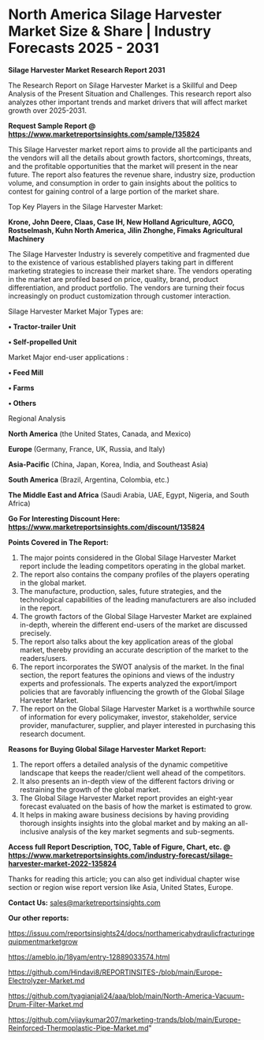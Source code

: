  # North America Silage Harvester Market Size & Share | Industry Forecasts 2025 - 2031

<strong>Silage Harvester Market Research Report 2031</strong>

The Research Report on Silage Harvester Market is a Skillful and Deep Analysis of the Present Situation and Challenges. This research report also analyzes other important trends and market drivers that will affect market growth over 2025-2031.

<strong>Request Sample Report @ <a href=https://www.marketreportsinsights.com/sample/135824>https://www.marketreportsinsights.com/sample/135824</a></strong>

This Silage Harvester market report aims to provide all the participants and the vendors will all the details about growth factors, shortcomings, threats, and the profitable opportunities that the market will present in the near future. The report also features the revenue share, industry size, production volume, and consumption in order to gain insights about the politics to contest for gaining control of a large portion of the market share.

Top Key Players in the Silage Harvester Market:

<strong>Krone, John Deere, Claas, Case IH, New Holland Agriculture, AGCO, Rostselmash, Kuhn North America, Jilin Zhonghe, Fimaks Agricultural Machinery</strong>

The Silage Harvester Industry is severely competitive and fragmented due to the existence of various established players taking part in different marketing strategies to increase their market share. The vendors operating in the market are profiled based on price, quality, brand, product differentiation, and product portfolio. The vendors are turning their focus increasingly on product customization through customer interaction.

Silage Harvester Market Major Types are:

<strong>• Tractor-trailer Unit

• Self-propelled Unit</strong>

Market Major end-user applications :

<strong>• Feed Mill

• Farms

• Others</strong>

Regional Analysis

</u><strong><b>North America</b></strong> (the United States, Canada, and Mexico)

<strong><b>Europe </b></strong>(Germany, France, UK, Russia, and Italy)

<strong><b>Asia-Pacific</b></strong> (China, Japan, Korea, India, and Southeast Asia)

<strong><b>South America</b></strong> (Brazil, Argentina, Colombia, etc.)

<strong><b>The Middle East and Africa</b></strong> (Saudi Arabia, UAE, Egypt, Nigeria, and South Africa)

<strong>Go For Interesting Discount Here: <a href=https://www.marketreportsinsights.com/discount/135824>https://www.marketreportsinsights.com/discount/135824</a></strong>

<strong>Points Covered in The Report:</strong>
<ol>
  <li>The major points considered in the Global Silage Harvester Market report include the leading competitors operating in the global market.</li>
  <li>The report also contains the company profiles of the players operating in the global market.</li>
  <li>The manufacture, production, sales, future strategies, and the technological capabilities of the leading manufacturers are also included in the report.</li>
  <li>The growth factors of the Global Silage Harvester Market are explained in-depth, wherein the different end-users of the market are discussed precisely.</li>
  <li>The report also talks about the key application areas of the global market, thereby providing an accurate description of the market to the readers/users.</li>
  <li>The report incorporates the SWOT analysis of the market. In the final section, the report features the opinions and views of the industry experts and professionals. The experts analyzed the export/import policies that are favorably influencing the growth of the Global Silage Harvester Market.</li>
  <li>The report on the Global Silage Harvester Market is a worthwhile source of information for every policymaker, investor, stakeholder, service provider, manufacturer, supplier, and player interested in purchasing this research document.</li>
</ol>
<strong>Reasons for Buying Global Silage Harvester Market Report:</strong>

<ol>
  <li>The report offers a detailed analysis of the dynamic competitive landscape that keeps the reader/client well ahead of the competitors.</li>
  <li>It also presents an in-depth view of the different factors driving or restraining the growth of the global market.</li>
  <li>The Global Silage Harvester Market report provides an eight-year forecast evaluated on the basis of how the market is estimated to grow.</li>
  <li>It helps in making aware business decisions by having providing thorough insights insights into the global market and by making an all-inclusive analysis of the key market segments and sub-segments.</li>
</ol>
<strong>Access full Report Description, TOC, Table of Figure, Chart, etc. @ <a href=https://www.marketreportsinsights.com/industry-forecast/silage-harvester-market-2022-135824>https://www.marketreportsinsights.com/industry-forecast/silage-harvester-market-2022-135824</a></strong>


Thanks for reading this article; you can also get individual chapter wise section or region wise report version like Asia, United States, Europe.

<strong>Contact Us:</strong>
sales@marketreportsinsights.com

<strong>Our other reports:</strong>

<a href=https://issuu.com/reportsinsights24/docs/northamericahydraulicfracturingequipmentmarketgrow>https://issuu.com/reportsinsights24/docs/northamericahydraulicfracturingequipmentmarketgrow</a>

<a href=https://ameblo.jp/18yam/entry-12889033574.html>https://ameblo.jp/18yam/entry-12889033574.html</a>

<a href=https://github.com/Hindavi8/REPORTINSITES-/blob/main/Europe-Electrolyzer-Market.md>https://github.com/Hindavi8/REPORTINSITES-/blob/main/Europe-Electrolyzer-Market.md</a>

<a href=https://github.com/tyagianjali24/aaa/blob/main/North-America-Vacuum-Drum-Filter-Market.md>https://github.com/tyagianjali24/aaa/blob/main/North-America-Vacuum-Drum-Filter-Market.md</a>

<a href=https://github.com/vijaykumar207/marketing-trands/blob/main/Europe-Reinforced-Thermoplastic-Pipe-Market.md>https://github.com/vijaykumar207/marketing-trands/blob/main/Europe-Reinforced-Thermoplastic-Pipe-Market.md</a>"
